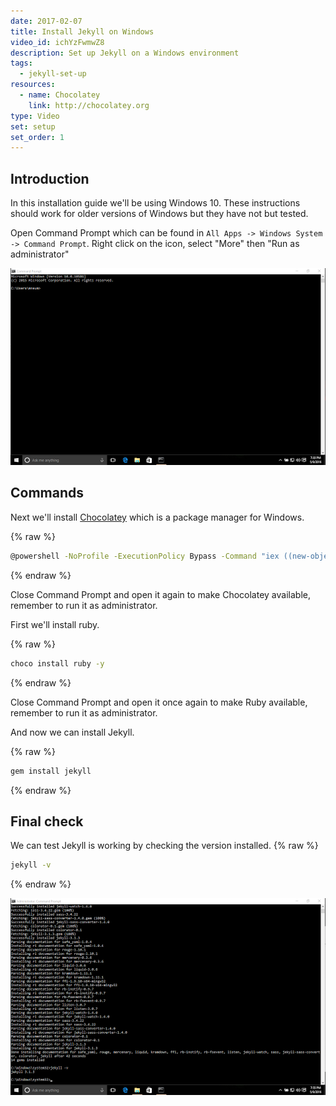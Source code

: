 ```yaml
---
date: 2017-02-07
title: Install Jekyll on Windows
video_id: ichYzFwmwZ8
description: Set up Jekyll on a Windows environment
tags:
  - jekyll-set-up
resources:
  - name: Chocolatey
    link: http://chocolatey.org
type: Video
set: setup
set_order: 1
---
```

## Introduction

In this installation guide we'll be using Windows 10. These instructions should work for older versions of Windows but they have not but tested.

Open Command Prompt which can be found in `All Apps -> Windows System -> Command Prompt`. Right click on the icon, select "More" then "Run as administrator"

![Command Prompt](/images/tutorials/windows-install/command-prompt.png)

## Commands

Next we'll install [Chocolatey](https://chocolatey.org/) which is a package manager for Windows.

{% raw %}
~~~bash
@powershell -NoProfile -ExecutionPolicy Bypass -Command "iex ((new-object net.webclient).DownloadString('https://chocolatey.org/install.ps1'))" && SET PATH=%PATH%;%ALLUSERSPROFILE%\chocolatey\bin
~~~
{% endraw %}

Close Command Prompt and open it again to make Chocolatey available, remember to run it as administrator.

First we'll install ruby.

{% raw %}
~~~bash
choco install ruby -y
~~~
{% endraw %}

Close Command Prompt and open it once again to make Ruby available, remember to run it as administrator.

And now we can install Jekyll.

{% raw %}
~~~bash
gem install jekyll
~~~
{% endraw %}

## Final check

We can test Jekyll is working by checking the version installed.
{% raw %}
~~~bash
jekyll -v
~~~
{% endraw %}

![Version](/images/tutorials/windows-install/version.png)
